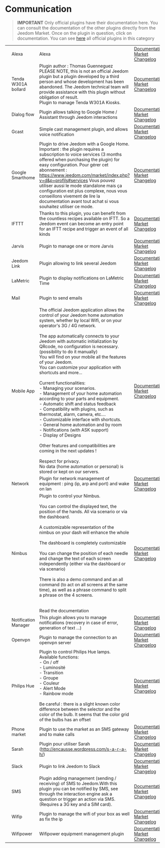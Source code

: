 
# Communication


>**IMPORTANT**
>Only official plugins have their documentation here. You can consult the documentation of the other plugins directly from the Jeedom Market. Once on the plugin in question, click on documentation.
>You can see [here](https://market.jeedom.com/index.php?v=d&p=market&type=plugin&categorie=communication) all official plugins in this category


| | | | |
|--- | --- | --- | ---|
|<img src="ash/ash_icon.png" class="pluginLogo" width="100" />|Alexa|Alexa|[Documentation](ash/index)<br/>[Market](https://market.jeedom.com/index.php?v=d&p=market_display&id=3409)<br/>[Changelog](ash/changelog)|
|<img src="bornetenda/bornetenda_icon.png" class="pluginLogo" width="100" />|Tenda W301A bollard|Plugin author : Thomas Guenneguez<br>PLEASE NOTE, this is not an official Jeedom plugin but a plugin developed by a third person and whose development has been abandoned. The Jeedom technical team will provide assistance with this plugin without obligation of result.<br>Plugin to manage Tenda W301A Kiosks.|[Documentation](bornetenda/index)<br/>[Market](https://market.jeedom.com/index.php?v=d&p=market_display&id=1299)<br/>[Changelog](bornetenda/changelog)|
|<img src="dialogflow/dialogflow_icon.png" class="pluginLogo" width="100" />|Dialog flow|Plugin allows talking to Google Home / Assistant through Jeedom interactions|[Documentation](dialogflow/index)<br/>[Market](https://market.jeedom.com/index.php?v=d&p=market_display&id=3215)<br/>[Changelog](dialogflow/changelog)|
|<img src="gcast/gcast_icon.png" class="pluginLogo" width="100" />|Gcast|Simple cast management plugin, and allows voice notification|[Documentation](gcast/index)<br/>[Market](https://market.jeedom.com/index.php?v=d&p=market_display&id=3057)<br/>[Changelog](gcast/changelog)|
|<img src="gsh/gsh_icon.png" class="pluginLogo" width="100" />|Google Smarthome|Plugin to drive Jeedom with a Google Home. Important : the plugin requires a subscription to voice services (3 months offered when purchasing the plugin) for easy configuration. Pour gérer cet abonnement : https://www.jeedom.com/market/index.php?v=d&p=profils#services Vous pouvez utiliser aussi le mode standalone mais ça configuration est plus complexe, nous vous conseillons vivement de lire la documentation avant tout achat si vous souhaitez utiliser ce mode.|[Documentation](gsh/index)<br/>[Market](https://market.jeedom.com/index.php?v=d&p=market_display&id=3412)<br/>[Changelog](gsh/changelog)|
|<img src="ifttt/ifttt_icon.png" class="pluginLogo" width="100" />|IFTTT|Thanks to this plugin, you can benefit from the countless recipes available on IFTT. So a Jeedom event can become an entry point for an IFTT recipe and trigger an event of all kinds|[Documentation](ifttt/index)<br/>[Market](https://market.jeedom.com/index.php?v=d&p=market_display&id=1705)<br/>[Changelog](ifttt/changelog)|
|<img src="jarvis/jarvis_icon.png" class="pluginLogo" width="100" />|Jarvis|Plugin to manage one or more Jarvis|[Documentation](jarvis/index)<br/>[Market](https://market.jeedom.com/index.php?v=d&p=market_display&id=2577)<br/>[Changelog](jarvis/changelog)|
|<img src="jeelink/jeelink_icon.png" class="pluginLogo" width="100" />|Jeedom Link|Plugin allowing to link several Jeedom|[Documentation](jeelink/index)<br/>[Market](https://market.jeedom.com/index.php?v=d&p=market_display&id=2530)<br/>[Changelog](jeelink/changelog)|
|<img src="lametric/lametric_icon.png" class="pluginLogo" width="100" />|LaMetric|Plugin to display notifications on LaMetric Time|[Documentation](lametric/index)<br/>[Market](https://market.jeedom.com/index.php?v=d&p=market_display&id=2818)<br/>[Changelog](lametric/changelog)|
|<img src="mail/mail_icon.png" class="pluginLogo" width="100" />|Mail|Plugin to send emails|[Documentation](mail/index)<br/>[Market](https://market.jeedom.com/index.php?v=d&p=market_display&id=22)<br/>[Changelog](mail/changelog)|
|<img src="mobile/mobile_icon.png" class="pluginLogo" width="100" />|Mobile App|The official Jeedom application allows the control of your Jeedom home automation system, whether by local Wifi, or on your operator's 3G / 4G network.<br/><br/>The app automatically connects to your Jeedom with automatic initialization by QRcode, no configuration is necessary. (possibility to do it manually)<br/>You will find on your mobile all the features of your Jeedom.<br/>You can customize your application with shortcuts and more...<br/><br/>Current functionalities:<br/>- Managing your scenarios.<br/>- Management of your home automation according to your parts and equipment.<br/>- Automatic shift and status feedback<br/>- Compatibility with plugins, such as thermostat, alarm, camera, etc....<br/>- Customizable interface with shortcuts.<br/>- General home automation and by room<br/>- Notifications (with ASK support)<br/>- Display of Designs <br/><br/>Other features and compatibilities are coming in the next updates !<br/><br/>Respect for privacy.<br/>No data (home automation or personal) is stored or kept on our servers.|[Documentation](mobile/index)<br/>[Market](https://market.jeedom.com/index.php?v=d&p=market_display&id=2030)<br/>[Changelog](mobile/changelog)|
|<img src="networks/networks_icon.png" class="pluginLogo" width="100" />|Network|Plugin for network management of equipment : ping (ip, arp and port) and wake on lan|[Documentation](networks/index)<br/>[Market](https://market.jeedom.com/index.php?v=d&p=market_display&id=1950)<br/>[Changelog](networks/changelog)|
|<img src="nimbus/nimbus_icon.png" class="pluginLogo" width="100" />|Nimbus|Plugin to control your Nimbus.<br/><br/>You can control the displayed text, the position of the hands. All via scenario or via the dashboard.<br/><br/>A customizable representation of the nimbus on your dash will enhance the whole<br/><br/>The dashboard is completely customizable<br/><br/>You can change the position of each needle and change the text of each screen independently (either via the dashboard or via scenario)<br/><br/>There is also a demo command and an all command (to act on all screens at the same time), as well as a phrase command to split a phrase on the 4 screens.<br/><br/><br/>Read the documentation|[Documentation](nimbus/index)<br/>[Market](https://market.jeedom.com/index.php?v=d&p=market_display&id=1506)<br/>[Changelog](nimbus/changelog)|
|<img src="notificationmanager/notificationmanager_icon.png" class="pluginLogo" width="100" />|Notification Manager|This plugin allows you to manage notifications (recovery in case of error, generation of text ...)|[Documentation](notificationmanager/index)<br/>[Market](https://market.jeedom.com/index.php?v=d&p=market_display&id=3315)<br/>[Changelog](notificationmanager/changelog)|
|<img src="openvpn/openvpn_icon.png" class="pluginLogo" width="100" />|Openvpn|Plugin to manage the connection to an openvpn server|[Documentation](openvpn/index)<br/>[Market](https://market.jeedom.com/index.php?v=d&p=market_display&id=1965)<br/>[Changelog](openvpn/changelog)|
|<img src="philipsHue/philipsHue_icon.png" class="pluginLogo" width="100" />|Philips Hue|Plugin to control Philips Hue lamps.<br/>Available functions:<br/>- On / off<br/>- Luminosité<br/>- Transition<br/>- Groupe<br/>- Couleur<br/>- Alert Mode<br/>- Rainbow mode<br/><br/>Be careful : there is a slight known color difference between the selector and the color of the bulb. It seems that the color grid of the bulbs has an offset|[Documentation](philipsHue/index)<br/>[Market](https://market.jeedom.com/index.php?v=d&p=market_display&id=190)<br/>[Changelog](philipsHue/changelog)|
|<img src="phonemarket/phonemarket_icon.png" class="pluginLogo" width="100" />|Phone market|Plugin to use the market as an SMS gateway and to make calls|[Documentation](phonemarket/index)<br/>[Market](https://market.jeedom.com/index.php?v=d&p=market_display&id=1694)<br/>[Changelog](phonemarket/changelog)|
|<img src="sarah/sarah_icon.png" class="pluginLogo" width="100" />|Sarah|Plugin pour utiliser Sarah (http://encausse.wordpress.com/s-a-r-a-h/)|[Documentation](sarah/index)<br/>[Market](https://market.jeedom.com/index.php?v=d&p=market_display&id=17)<br/>[Changelog](sarah/changelog)|
|<img src="slack/slack_icon.png" class="pluginLogo" width="100" />|Slack|Plugin to link Jeedom to Slack|[Documentation](slack/index)<br/>[Market](https://market.jeedom.com/index.php?v=d&p=market_display&id=1689)<br/>[Changelog](slack/changelog)|
|<img src="sms/sms_icon.png" class="pluginLogo" width="100" />|SMS|Plugin adding management (sending / receiving) of SMS to Jeedom.With this plugin you can be notified by SMS, see through the interaction engine ask a question or trigger an action via SMS.(Requires a 3G key and a SIM card).|[Documentation](sms/index)<br/>[Market](https://market.jeedom.com/index.php?v=d&p=market_display&id=16)<br/>[Changelog](sms/changelog)|
|<img src="wifip/wifip_icon.png" class="pluginLogo" width="100" />|Wifip|Plugin to manage the wifi of your box as well as fix the ip|[Documentation](wifip/index)<br/>[Market](https://market.jeedom.com/index.php?v=d&p=market_display&id=2286)<br/>[Changelog](wifip/changelog)|
|<img src="wifipower/wifipower_icon.png" class="pluginLogo" width="100" />|Wifipower|Wifipower equipment management plugin|[Documentation](wifipower/index)<br/>[Market](https://market.jeedom.com/index.php?v=d&p=market_display&id=1046)<br/>[Changelog](wifipower/changelog)|
